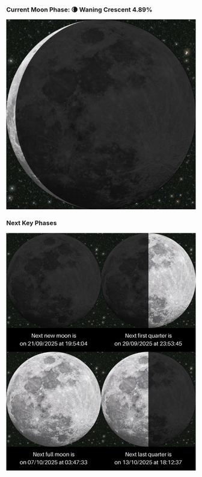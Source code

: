 ### Current Moon Phase: 🌘 Waning Crescent 4.89%
![Moon Phase](moonphase.png)
### Next Key Phases
![Gallery](gallery.png)